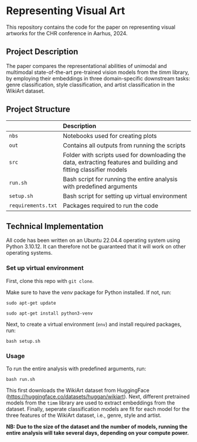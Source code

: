 # Representing Visual Art

This repository contains the code for the paper on representing visual artworks for the CHR conference in Aarhus, 2024.

## Project Description
The paper compares the representational abilities of unimodal and multimodal state-of-the-art pre-trained vision models from the *timm* library, by employing their embeddings in three domain-specific downstream tasks: genre classification, style classification, and artist classification in the WikiArt dataset.


## Project Structure

| <div style="width:120px"></div>| Description |
|---------|:-----------|
| ```nbs```  | Notebooks used for creating plots        |
| ```out``` | Contains all outputs from running the scripts|
| ```src```  | Folder with scripts used for downloading the data, extracting features and building and fitting classifier models       |
| ```run.sh```    | Bash script for running the entire analysis with predefined arguments  |
| ```setup.sh```  | Bash script for setting up virtual environment |
| ```requirements.txt```  | Packages required to run the code|


## Technical Implementation
All code has been written on an Ubuntu 22.04.4 operating system using Python 3.10.12. It can therefore not be guaranteed that it will work on other operating systems.

### Set up virtual environment
First, clone this repo with ```git clone```.

Make sure to have the *venv* package for Python installed. If not, run:

```
sudo apt-get update

sudo apt-get install python3-venv
```

Next, to create a virtual environment (```env```) and install required packages, run:

```
bash setup.sh
```

### Usage
To run the entire analysis with predefined arguments, run:

``` 
bash run.sh
```

This first downloads the WikiArt dataset from HuggingFace (https://huggingface.co/datasets/huggan/wikiart). Next,  different pretrained models from the ```timm``` library are used to extract embeddings from the dataset. Finally, seperate classification models are fit for each model for the three features of the WikiArt dataset, i.e., genre, style and artist. 

**NB: Due to the size of the dataset and the number of models, running the entire analysis will take several days, depending on your compute power.**
